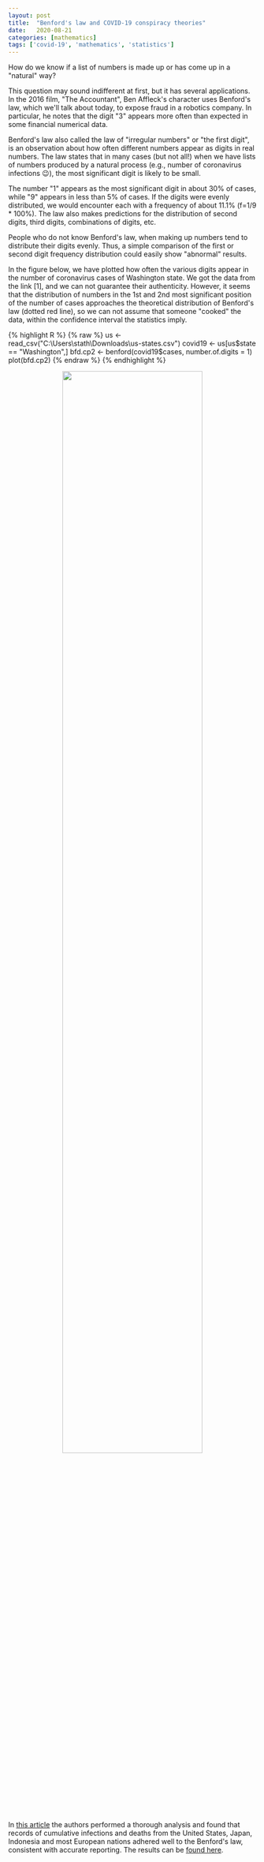 ```yaml
---
layout: post
title:  "Benford's law and COVID-19 conspiracy theories"
date:   2020-08-21
categories: [mathematics]
tags: ['covid-19', 'mathematics', 'statistics']
---
```


How do we know if a list of numbers is made up or has come up in a "natural" way?

This question may sound indifferent at first, but it has several applications. In the 2016 film, "The Accountant",
Ben Affleck's character uses Benford's law, which we'll talk about today, to expose fraud in a robotics company.
In particular, he notes that the digit "3" appears more often than expected in some financial numerical data.

Benford's law also called the law of "irregular numbers" or "the first digit", is an observation about how often
different numbers appear as digits in real numbers. The law states that in many cases (but not all!) when we have
lists of numbers produced by a natural process (e.g., number of coronavirus infections 😉), the most significant
digit is likely to be small.

The number "1" appears as the most significant digit in about 30% of cases, while "9" appears in less than 5% of
cases. If the digits were evenly distributed, we would encounter each with a frequency of about 11.1% (f=1/9 * 100%).
The law also makes predictions for the distribution of second digits, third digits, combinations of digits, etc.

People who do not know Benford's law, when making up numbers tend to distribute their digits evenly. Thus, a simple
comparison of the first or second digit frequency distribution could easily show "abnormal" results.

In the figure below, we have plotted how often the various digits appear in the number of coronavirus cases of
Washington state. We got the data from the link [1], and we can not guarantee their authenticity. However, it seems
that the distribution of numbers in the 1st and 2nd most significant position of the number of cases approaches the
theoretical distribution of Benford's law (dotted red line), so we can not assume that someone "cooked" the data,
within the confidence interval the statistics imply.

{% highlight R %}
{% raw %}
us <- read_csv("C:\\Users\\stath\\Downloads\\us-states.csv")
covid19 <- us[us$state == "Washington",]
bfd.cp2 <- benford(covid19$cases, number.of.digits = 1)
plot(bfd.cp2)
{% endraw %}
{% endhighlight %}

<p align="center">
 <img style="width: 75%; height: 75%" src="{{ site.url }}/images/covid19_benford_law.png">
</p>

In [this article](https://www.nature.com/articles/d41586-020-01565-5?fbclid=IwAR1FG9iAmGUuJhmgCNTZMHMdJuH4nJ3D2SGCw26lg1CjEPoHzXh4qzrjr40)
the authors performed a thorough analysis and found that records of cumulative infections and deaths from the United States, Japan,
Indonesia and most European nations adhered well to the Benford's law, consistent with accurate reporting. The results can be [found here](go.nature.com/2kqtut2).
